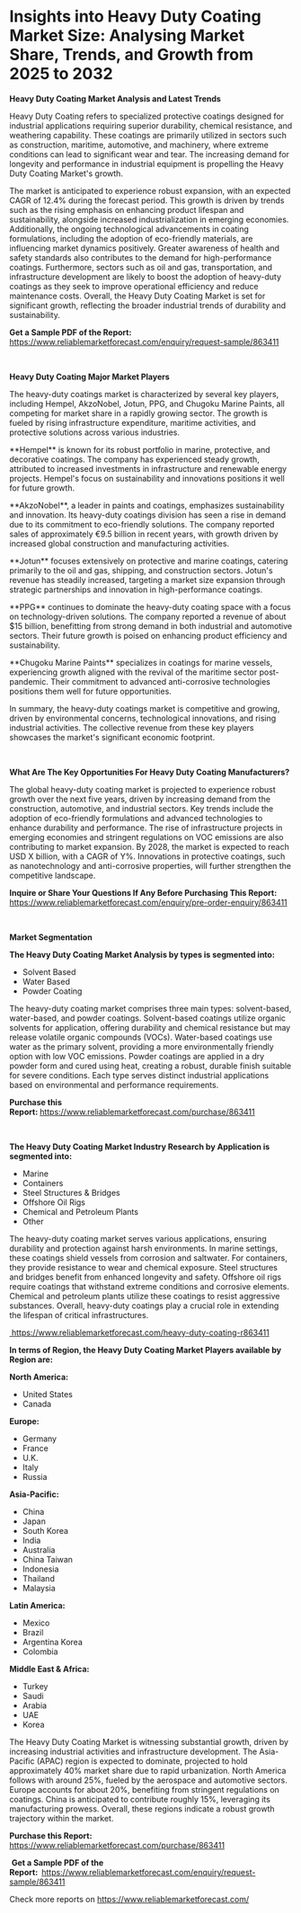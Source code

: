 <p><h1>Insights into Heavy Duty Coating Market Size: Analysing Market Share, Trends, and Growth from 2025 to 2032</h1></p><p><strong>Heavy Duty Coating Market Analysis and Latest Trends</strong></p>
<p><p>Heavy Duty Coating refers to specialized protective coatings designed for industrial applications requiring superior durability, chemical resistance, and weathering capability. These coatings are primarily utilized in sectors such as construction, maritime, automotive, and machinery, where extreme conditions can lead to significant wear and tear. The increasing demand for longevity and performance in industrial equipment is propelling the Heavy Duty Coating Market's growth.</p><p>The market is anticipated to experience robust expansion, with an expected CAGR of 12.4% during the forecast period. This growth is driven by trends such as the rising emphasis on enhancing product lifespan and sustainability, alongside increased industrialization in emerging economies. Additionally, the ongoing technological advancements in coating formulations, including the adoption of eco-friendly materials, are influencing market dynamics positively. Greater awareness of health and safety standards also contributes to the demand for high-performance coatings. Furthermore, sectors such as oil and gas, transportation, and infrastructure development are likely to boost the adoption of heavy-duty coatings as they seek to improve operational efficiency and reduce maintenance costs. Overall, the Heavy Duty Coating Market is set for significant growth, reflecting the broader industrial trends of durability and sustainability.</p></p>
<p><strong>Get a Sample PDF of the Report:&nbsp;</strong> <a href="https://www.reliablemarketforecast.com/enquiry/request-sample/863411?utm_campaign=2249&utm_medium=2&utm_source=Github&utm_content=ia&utm_term=30012025&utm_id=heavy-duty-coating">https://www.reliablemarketforecast.com/enquiry/request-sample/863411</a></p>
<p>&nbsp;</p>
<p><strong>Heavy Duty Coating Major Market Players</strong></p>
<p><p>The heavy-duty coatings market is characterized by several key players, including Hempel, AkzoNobel, Jotun, PPG, and Chugoku Marine Paints, all competing for market share in a rapidly growing sector. The growth is fueled by rising infrastructure expenditure, maritime activities, and protective solutions across various industries.</p><p>**Hempel** is known for its robust portfolio in marine, protective, and decorative coatings. The company has experienced steady growth, attributed to increased investments in infrastructure and renewable energy projects. Hempel's focus on sustainability and innovations positions it well for future growth.</p><p>**AkzoNobel**, a leader in paints and coatings, emphasizes sustainability and innovation. Its heavy-duty coatings division has seen a rise in demand due to its commitment to eco-friendly solutions. The company reported sales of approximately €9.5 billion in recent years, with growth driven by increased global construction and manufacturing activities.</p><p>**Jotun** focuses extensively on protective and marine coatings, catering primarily to the oil and gas, shipping, and construction sectors. Jotun's revenue has steadily increased, targeting a market size expansion through strategic partnerships and innovation in high-performance coatings.</p><p>**PPG** continues to dominate the heavy-duty coating space with a focus on technology-driven solutions. The company reported a revenue of about $15 billion, benefitting from strong demand in both industrial and automotive sectors. Their future growth is poised on enhancing product efficiency and sustainability.</p><p>**Chugoku Marine Paints** specializes in coatings for marine vessels, experiencing growth aligned with the revival of the maritime sector post-pandemic. Their commitment to advanced anti-corrosive technologies positions them well for future opportunities.</p><p>In summary, the heavy-duty coatings market is competitive and growing, driven by environmental concerns, technological innovations, and rising industrial activities. The collective revenue from these key players showcases the market's significant economic footprint.</p></p>
<p>&nbsp;</p>
<p><strong>What Are The Key Opportunities For Heavy Duty Coating Manufacturers?</strong></p>
<p><p>The global heavy-duty coating market is projected to experience robust growth over the next five years, driven by increasing demand from the construction, automotive, and industrial sectors. Key trends include the adoption of eco-friendly formulations and advanced technologies to enhance durability and performance. The rise of infrastructure projects in emerging economies and stringent regulations on VOC emissions are also contributing to market expansion. By 2028, the market is expected to reach USD X billion, with a CAGR of Y%. Innovations in protective coatings, such as nanotechnology and anti-corrosive properties, will further strengthen the competitive landscape.</p></p>
<p><strong>Inquire or Share Your Questions If Any Before Purchasing This Report:</strong> <a href="https://www.reliablemarketforecast.com/enquiry/pre-order-enquiry/863411?utm_campaign=2249&utm_medium=2&utm_source=Github&utm_content=ia&utm_term=30012025&utm_id=heavy-duty-coating">https://www.reliablemarketforecast.com/enquiry/pre-order-enquiry/863411</a></p>
<p>&nbsp;</p>
<p><strong>Market Segmentation</strong></p>
<p><strong>The Heavy Duty Coating Market Analysis by types is segmented into:</strong></p>
<p><ul><li>Solvent Based</li><li>Water Based</li><li>Powder Coating</li></ul></p>
<p><p>The heavy-duty coating market comprises three main types: solvent-based, water-based, and powder coatings. Solvent-based coatings utilize organic solvents for application, offering durability and chemical resistance but may release volatile organic compounds (VOCs). Water-based coatings use water as the primary solvent, providing a more environmentally friendly option with low VOC emissions. Powder coatings are applied in a dry powder form and cured using heat, creating a robust, durable finish suitable for severe conditions. Each type serves distinct industrial applications based on environmental and performance requirements.</p></p>
<p><strong>Purchase this Report:&nbsp;</strong><a href="https://www.reliablemarketforecast.com/purchase/863411?utm_campaign=2249&utm_medium=2&utm_source=Github&utm_content=ia&utm_term=30012025&utm_id=heavy-duty-coating">https://www.reliablemarketforecast.com/purchase/863411</a></p>
<p>&nbsp;</p>
<p><strong>The Heavy Duty Coating Market Industry Research by Application is segmented into:</strong></p>
<p><ul><li>Marine</li><li>Containers</li><li>Steel Structures & Bridges</li><li>Offshore Oil Rigs</li><li>Chemical and Petroleum Plants</li><li>Other</li></ul></p>
<p><p>The heavy-duty coating market serves various applications, ensuring durability and protection against harsh environments. In marine settings, these coatings shield vessels from corrosion and saltwater. For containers, they provide resistance to wear and chemical exposure. Steel structures and bridges benefit from enhanced longevity and safety. Offshore oil rigs require coatings that withstand extreme conditions and corrosive elements. Chemical and petroleum plants utilize these coatings to resist aggressive substances. Overall, heavy-duty coatings play a crucial role in extending the lifespan of critical infrastructures.</p></p>
<p><a href="https://www.reliablemarketforecast.com/heavy-duty-coating-r863411?utm_campaign=2249&utm_medium=2&utm_source=Github&utm_content=ia&utm_term=30012025&utm_id=heavy-duty-coating">&nbsp;https://www.reliablemarketforecast.com/heavy-duty-coating-r863411</a></p>
<p><strong>In terms of Region, the Heavy Duty Coating Market Players available by Region are:</strong></p>
<p>
    <p> <strong> North America: </strong>
        <ul>
            <li>United States</li>
            <li>Canada</li>
        </ul>
        </p> 
    <p> <strong> Europe: </strong>
        <ul>
            <li>Germany</li>
            <li>France</li>
            <li>U.K.</li>
            <li>Italy</li>
            <li>Russia</li>
        </ul>
        </p> 
    <p> <strong> Asia-Pacific: </strong>
        <ul>
            <li>China</li>
            <li>Japan</li>
            <li>South Korea</li>
            <li>India</li>
            <li>Australia</li>
            <li>China Taiwan</li>
            <li>Indonesia</li>
            <li>Thailand</li>
            <li>Malaysia</li>
        </ul>
        </p> 
    <p> <strong> Latin America: </strong>
        <ul>
            <li>Mexico</li>
            <li>Brazil</li>
            <li>Argentina Korea</li>
            <li>Colombia</li>
        </ul>
        </p> 
    <p> <strong> Middle East & Africa: </strong>
        <ul>
            <li>Turkey</li>
            <li>Saudi</li>
            <li>Arabia</li>
            <li>UAE</li>
            <li>Korea</li>
        </ul>
    </p>
    </p>
<p><p>The Heavy Duty Coating Market is witnessing substantial growth, driven by increasing industrial activities and infrastructure development. The Asia-Pacific (APAC) region is expected to dominate, projected to hold approximately 40% market share due to rapid urbanization. North America follows with around 25%, fueled by the aerospace and automotive sectors. Europe accounts for about 20%, benefiting from stringent regulations on coatings. China is anticipated to contribute roughly 15%, leveraging its manufacturing prowess. Overall, these regions indicate a robust growth trajectory within the market.</p></p>
<p><strong>Purchase this Report: </strong><a href="https://www.reliablemarketforecast.com/purchase/863411?utm_campaign=2249&utm_medium=2&utm_source=Github&utm_content=ia&utm_term=30012025&utm_id=heavy-duty-coating">https://www.reliablemarketforecast.com/purchase/863411</a></p>
<p>&nbsp;<strong>Get a Sample PDF of the Report:&nbsp;&nbsp;</strong><a href="https://www.reliablemarketforecast.com/enquiry/request-sample/863411?utm_campaign=2249&utm_medium=2&utm_source=Github&utm_content=ia&utm_term=30012025&utm_id=heavy-duty-coating">https://www.reliablemarketforecast.com/enquiry/request-sample/863411</a></p>
<p><strong></strong></p>
<p>Check more reports on <a href="https://www.reliablemarketforecast.com/?utm_campaign=2249&utm_medium=2&utm_source=Github&utm_content=ia&utm_term=30012025&utm_id=heavy-duty-coating">https://www.reliablemarketforecast.com/</a></p>